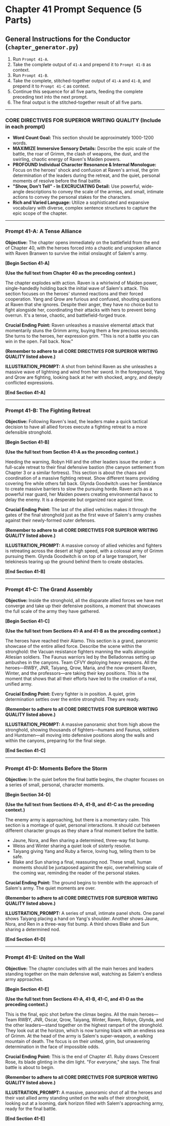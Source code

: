 # Chapter 41 Prompt Sequence (5 Parts)

## General Instructions for the Conductor (`chapter_generator.py`)

1. Run `Prompt 41-A`.
2. Take the complete output of `41-A` and prepend it to `Prompt 41-B` as context.
3. Run `Prompt 41-B`.
4. Take the complete, stitched-together output of `41-A` and `41-B`, and prepend it to `Prompt 41-C` as context.
5. Continue this sequence for all five parts, feeding the complete preceding text into the next prompt.
6. The final output is the stitched-together result of all five parts.

---

### **CORE DIRECTIVES FOR SUPERIOR WRITING QUALITY (Include in each prompt)**

* **Word Count Goal:** This section should be approximately 1000-1200 words.
* **MAXIMIZE Immersive Sensory Details:** Describe the epic scale of the battle, the roar of Grimm, the clash of weapons, the dust, and the swirling, chaotic energy of Raven's Maiden powers.
* **PROFOUND Individual Character Resonance & Internal Monologue:** Focus on the heroes' shock and confusion at Raven's arrival, the grim determination of the leaders during the retreat, and the quiet, personal moments of resolve before the final battle.
* **"Show, Don't Tell" - In EXCRUCIATING Detail:** Use powerful, wide-angle descriptions to convey the scale of the armies, and small, intimate actions to convey the personal stakes for the characters.
* **Rich and Varied Language:** Utilize a sophisticated and expansive vocabulary with diverse, complex sentence structures to capture the epic scope of the chapter.

---

### **Prompt 41-A: A Tense Alliance**

**Objective:** The chapter opens immediately on the battlefield from the end of Chapter 40, with the heroes forced into a chaotic and unspoken alliance with Raven Branwen to survive the initial onslaught of Salem's army.

**[Begin Section 41-A]**

**(Use the full text from Chapter 40 as the preceding context.)**

The chapter explodes with action. Raven is a whirlwind of Maiden power, single-handedly holding back the initial wave of Salem's attack. This section focuses on the heroes' stunned reactions and their forced cooperation. Yang and Qrow are furious and confused, shouting questions at Raven that she ignores. Despite their anger, they have no choice but to fight alongside her, coordinating their attacks with hers to prevent being overrun. It's a tense, chaotic, and battlefield-forged truce.

**Crucial Ending Point:** Raven unleashes a massive elemental attack that momentarily stuns the Grimm army, buying them a few precious seconds. She turns to the heroes, her expression grim. "This is not a battle you can win in the open. Fall back. Now."

**(Remember to adhere to all CORE DIRECTIVES FOR SUPERIOR WRITING QUALITY listed above.)**

**ILLUSTRATION_PROMPT:** A shot from behind Raven as she unleashes a massive wave of lightning and wind from her sword. In the foreground, Yang and Qrow are fighting, looking back at her with shocked, angry, and deeply conflicted expressions.

**[End Section 41-A]**

---

### **Prompt 41-B: The Fighting Retreat**

**Objective:** Following Raven's lead, the leaders make a quick tactical decision to have all allied forces execute a fighting retreat to a more defensible stronghold.

**[Begin Section 41-B]**

**(Use the full text from Section 41-A as the preceding context.)**

Heeding the warning, Robyn Hill and the other leaders issue the order: a full-scale retreat to their final defensive bastion (the canyon settlement from Chapter 3 or a similar fortress). This section is about the chaos and coordination of a massive fighting retreat. Show different teams providing covering fire while others fall back. Glynda Goodwitch uses her Semblance to create massive barriers to slow the pursuing horde. Raven acts as a powerful rear guard, her Maiden powers creating environmental havoc to delay the enemy. It is a desperate but organized race against time.

**Crucial Ending Point:** The last of the allied vehicles makes it through the gates of the final stronghold just as the first wave of Salem's army crashes against their newly-formed outer defenses.

**(Remember to adhere to all CORE DIRECTIVES FOR SUPERIOR WRITING QUALITY listed above.)**

**ILLUSTRATION_PROMPT:** A massive convoy of allied vehicles and fighters is retreating across the desert at high speed, with a colossal army of Grimm pursuing them. Glynda Goodwitch is on top of a large transport, her telekinesis tearing up the ground behind them to create obstacles.

**[End Section 41-B]**

---

### **Prompt 41-C: The Grand Assembly**

**Objective:** Inside the stronghold, all the disparate allied forces we have met converge and take up their defensive positions, a moment that showcases the full scale of the army they have gathered.

**[Begin Section 41-C]**

**(Use the full text from Sections 41-A and 41-B as the preceding context.)**

The heroes have reached their Alamo. This section is a grand, panoramic showcase of the entire allied force. Describe the scene within the stronghold: the Vacuan resistance fighters manning the walls alongside Atlesian soldiers. The Faunus warriors led by the Belladonnas setting up ambushes in the canyons. Team CFVY deploying heavy weapons. All the heroes—RWBY, JNR, Taiyang, Qrow, Maria, and the now-present Raven, Winter, and the professors—are taking their key positions. This is the moment that shows that all their efforts have led to the creation of a real, unified army.

**Crucial Ending Point:** Every fighter is in position. A quiet, grim determination settles over the entire stronghold. They are ready.

**(Remember to adhere to all CORE DIRECTIVES FOR SUPERIOR WRITING QUALITY listed above.)**

**ILLUSTRATION_PROMPT:** A massive panoramic shot from high above the stronghold, showing thousands of fighters—humans and Faunus, soldiers and Huntsmen—all moving into defensive positions along the walls and within the canyons, preparing for the final siege.

**[End Section 41-C]**

---

### **Prompt 41-D: Moments Before the Storm**

**Objective:** In the quiet before the final battle begins, the chapter focuses on a series of small, personal, character moments.

**[Begin Section 34-D]**

**(Use the full text from Sections 41-A, 41-B, and 41-C as the preceding context.)**

The enemy army is approaching, but there is a momentary calm. This section is a montage of quiet, personal interactions. It should cut between different character groups as they share a final moment before the battle.

* Jaune, Nora, and Ren sharing a determined, three-way fist bump.
* Weiss and Winter sharing a quiet look of sisterly resolve.
* Taiyang giving Yang and Ruby a fierce, loving hug, telling them to be safe.
* Blake and Sun sharing a final, reassuring nod.
These small, human moments should be juxtaposed against the epic, overwhelming scale of the coming war, reminding the reader of the personal stakes.

**Crucial Ending Point:** The ground begins to tremble with the approach of Salem's army. The quiet moments are over.

**(Remember to adhere to all CORE DIRECTIVES FOR SUPERIOR WRITING QUALITY listed above.)**

**ILLUSTRATION_PROMPT:** A series of small, intimate panel shots. One panel shows Taiyang placing a hand on Yang's shoulder. Another shows Jaune, Nora, and Ren in a three-way fist bump. A third shows Blake and Sun sharing a determined nod.

**[End Section 41-D]**

---

### **Prompt 41-E: United on the Wall**

**Objective:** The chapter concludes with all the main heroes and leaders standing together on the main defensive wall, watching as Salem's endless army approaches.

**[Begin Section 41-E]**

**(Use the full text from Sections 41-A, 41-B, 41-C, and 41-D as the preceding context.)**

This is the final, epic shot before the climax begins. All the main heroes—Team RWBY, JNR, Oscar, Qrow, Taiyang, Winter, Raven, Robyn, Glynda, and the other leaders—stand together on the highest rampart of the stronghold. They look out at the horizon, which is now turning black with an endless sea of Grimm. At the head of the army is Salem's super-weapon, a walking mountain of death. The focus is on their united, grim, but unwavering determination in the face of impossible odds.

**Crucial Ending Point:** This is the end of Chapter 41. Ruby draws Crescent Rose, its blade glinting in the dim light. "For everyone," she says. The final battle is about to begin.

**(Remember to adhere to all CORE DIRECTIVES FOR SUPERIOR WRITING QUALITY listed above.)**

**ILLUSTRATION_PROMPT:** A massive, panoramic shot of all the heroes and their vast allied army standing united on the walls of their stronghold, looking out at a looming, dark horizon filled with Salem's approaching army, ready for the final battle.

**[End Section 41-E]**
